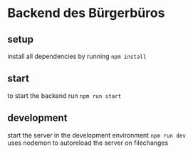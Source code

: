 # Backend des Bürgerbüros

## setup
install all dependencies by running `npm install`

## start
to start the backend run `npm run start`

## development
start the server in the development environment `npm run dev`  
uses nodemon to autoreload the server on filechanges